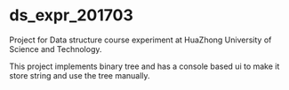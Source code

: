 
# ds_expr_201703
Project for Data structure course experiment at HuaZhong University of Science and Technology.

This project implements binary tree and has a console based ui to make it store string and use the tree manually.